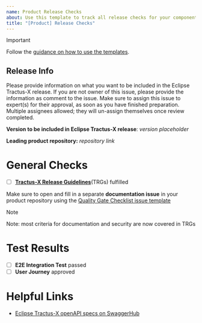 ```yaml
---
name: Product Release Checks
about: Use this template to track all release checks for your component
title: "[Product] Release Checks"
---
```


> [!IMPORTANT]
> Follow the [guidance on how to use the templates](https://github.com/eclipse-tractusx/sig-release/blob/main/README.md#release-management-acceptance-criteria).

## Release Info

Please provide information on what you want to be included in the Eclipse Tractus-X release.
If you are not owner of this issue, please provide the information as comment to the issue.
Make sure to assign this issue to expert(s) for their approval, as soon as you have finished preparation. Multiple assignees allowed; they will un-assign themselves once review completed.

**Version to be included in Eclipse Tractus-X release**: *version placeholder*

**Leading product repository:** *repository link*

# General Checks

- [ ] [**Tractus-X Release Guidelines**](https://eclipse-tractusx.github.io/docs/release)(TRGs) fulfilled

Make sure to open and fill in a separate **documentation issue** in your product repository using the [Quality Gate Checklist issue template](https://github.com/eclipse-tractusx/.github/blob/main/.github/ISSUE_TEMPLATE/qg-checklist.md)

> [!NOTE]
> Note: most criteria for documentation and security are now covered in TRGs

# Test Results

- [ ] **E2E Integration Test** passed
- [ ] **User Journey** approved

# Helpful Links

- [Eclipse Tractus-X openAPI specs on SwaggerHub](https://app.swaggerhub.com/search?owner=eclipse-tractusx-bot)
